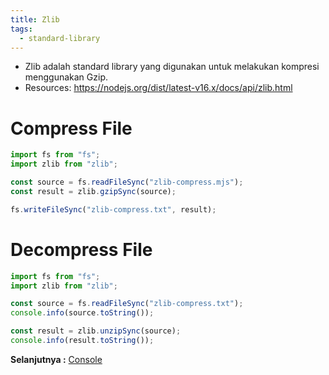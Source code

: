 ```yaml
---
title: Zlib
tags:
  - standard-library
---
```


- Zlib adalah standard library yang digunakan untuk melakukan kompresi menggunakan Gzip.
- Resources: https://nodejs.org/dist/latest-v16.x/docs/api/zlib.html

# Compress File

```js
import fs from "fs";
import zlib from "zlib";

const source = fs.readFileSync("zlib-compress.mjs");
const result = zlib.gzipSync(source);

fs.writeFileSync("zlib-compress.txt", result);
```

# Decompress File

```js
import fs from "fs";
import zlib from "zlib";

const source = fs.readFileSync("zlib-compress.txt");
console.info(source.toString());

const result = zlib.unzipSync(source);
console.info(result.toString());
```

**Selanjutnya :** [Console](console.md)
